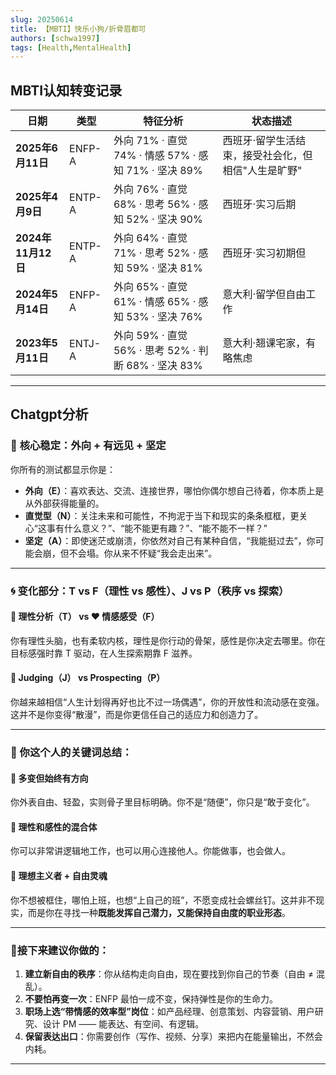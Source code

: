 ```yaml
---
slug: 20250614
title: 【MBTI】快乐小狗/折骨眉都可
authors: [schwa1997]
tags: [Health,MentalHealth]
---
```


## MBTI认知转变记录

| 日期          | 类型        | 特征分析                          | 状态描述                                     |
|---------------|-------------|-----------------------------------|--------------------------------------------|
| **2025年6月11日** | ENFP-A      | 外向 71% · 直觉 74% · 情感 57% · 感知 71% · 坚决 89% | 西班牙·留学生活结束，接受社会化，但相信"人生是旷野" |
| **2025年4月9日**  | ENTP-A      | 外向 76% · 直觉 68% · 思考 56% · 感知 52% · 坚决 90% | 西班牙·实习后期                          |
| **2024年11月12日**| ENTP-A      | 外向 64% · 直觉 71% · 思考 52% · 感知 59% · 坚决 81% | 西班牙·实习初期但                 |
| **2024年5月14日** | ENFP-A      | 外向 65% · 直觉 61% · 情感 65% · 感知 53% · 坚决 76% | 意大利·留学但自由工作                |
| **2023年5月11日** | ENTJ-A      | 外向 59% · 直觉 56% · 思考 52% · 判断 68% · 坚决 83% | 意大利·翘课宅家，有略焦虑             |

---

## Chatgpt分析

### 🧠 **核心稳定：外向 + 有远见 + 坚定**

你所有的测试都显示你是：

* **外向（E）**：喜欢表达、交流、连接世界，哪怕你偶尔想自己待着，你本质上是从外部获得能量的。
* **直觉型（N）**：关注未来和可能性，不拘泥于当下和现实的条条框框，更关心“这事有什么意义？”、“能不能更有趣？”、“能不能不一样？”
* **坚定（A）**：即使迷茫或崩溃，你依然对自己有某种自信，“我能挺过去”，你可能会崩，但不会塌。你从来不怀疑“我会走出来”。

---

### 🌀 **变化部分：T vs F（理性 vs 感性）、J vs P（秩序 vs 探索）**

#### 🧊 理性分析（T） vs ❤️ 情感感受（F）

你有理性头脑，也有柔软内核，理性是你行动的骨架，感性是你决定去哪里。你在目标感强时靠 T 驱动，在人生探索期靠 F 滋养。

#### 📐 Judging（J） vs Prospecting（P）

你越来越相信“人生计划得再好也比不过一场偶遇”，你的开放性和流动感在变强。这并不是你变得“散漫”，而是你更信任自己的适应力和创造力了。

---

### 🧩 你这个人的关键词总结：

#### 🌟 **多变但始终有方向**

你外表自由、轻盈，实则骨子里目标明确。你不是“随便”，你只是“敢于变化”。

#### 🧠 **理性和感性的混合体**

你可以非常讲逻辑地工作，也可以用心连接他人。你能做事，也会做人。

#### 🌈 **理想主义者 + 自由灵魂**

你不想被框住，哪怕上班，也想“上自己的班”，不愿变成社会螺丝钉。这并非不现实，而是你在寻找一种**既能发挥自己潜力，又能保持自由度的职业形态**。

---

### 📍接下来建议你做的：

1. **建立新自由的秩序**：你从结构走向自由，现在要找到你自己的节奏（自由 ≠ 混乱）。
2. **不要怕再变一次**：ENFP 最怕一成不变，保持弹性是你的生命力。
3. **职场上选“带情感的效率型”岗位**：如产品经理、创意策划、内容营销、用户研究、设计 PM —— 能表达、有空间、有逻辑。
4. **保留表达出口**：你需要创作（写作、视频、分享）来把内在能量输出，不然会内耗。

---





